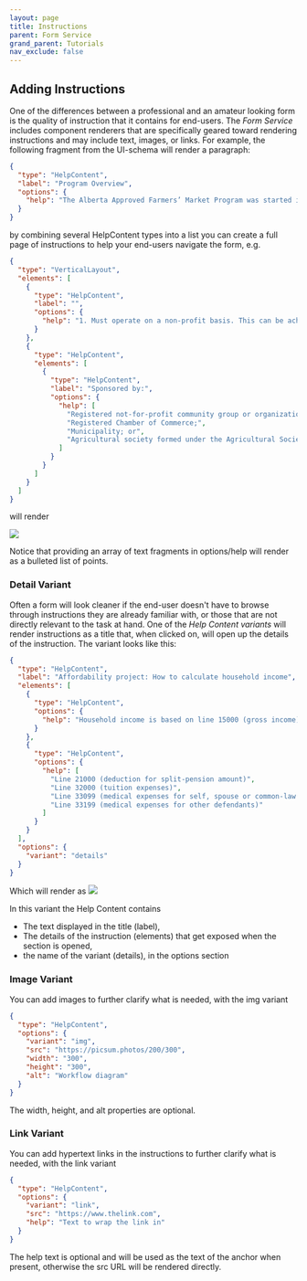 ```yaml
---
layout: page
title: Instructions
parent: Form Service
grand_parent: Tutorials
nav_exclude: false
---
```


## Adding Instructions

One of the differences between a professional and an amateur looking form is the quality of instruction that it contains for end-users. The _Form Service_ includes component renderers that are specifically geared toward rendering instructions and may include text, images, or links. For example, the following fragment from the UI-schema will render a paragraph:

```json
{
  "type": "HelpContent",
  "label": "Program Overview",
  "options": {
    "help": "The Alberta Approved Farmers’ Market Program was started in 1973 as a way to provide an opportunity for local Alberta businesses to sell their products. Farmers’ markets are a critical channel for business incubation – entrepreneurs start in markets, test market their products and develop business skills. The Program creates an operational framework, providing direction and guidance to approved farmers’ markets in Alberta through provincial guidelines that outline minimum requirements and best practices."
  }
}
```

by combining several HelpContent types into a list you can create a full page of instructions to help your end-users navigate the form, e.g.

```json
{
  "type": "VerticalLayout",
  "elements": [
    {
      "type": "HelpContent",
      "label": "",
      "options": {
        "help": "1. Must operate on a non-profit basis. This can be achieved in a number of ways:"
      }
    },
    {
      "type": "HelpContent",
      "elements": [
        {
          "type": "HelpContent",
          "label": "Sponsored by:",
          "options": {
            "help": [
              "Registered not-for-profit community group or organization;",
              "Registered Chamber of Commerce;",
              "Municipality; or",
              "Agricultural society formed under the Agricultural Societies Act (Alberta)"
            ]
          }
        }
      ]
    }
  ]
}
```

will render

![](/adsp-monorepo/assets/form-service/HelpExample.png)

Notice that providing an array of text fragments in options/help will render as a bulleted list of points.

### Detail Variant

Often a form will look cleaner if the end-user doesn't have to browse through instructions they are already familiar with, or those that are not directly relevant to the task at hand. One of the _Help Content variants_ will render instructions as a title that, when clicked on, will open up the details of the instruction. The variant looks like this:

```json
{
  "type": "HelpContent",
  "label": "Affordability project: How to calculate household income",
  "elements": [
    {
      "type": "HelpContent",
      "options": {
        "help": "Household income is based on line 15000 (gross income) minus applicable amounts reported on:"
      }
    },
    {
      "type": "HelpContent",
      "options": {
        "help": [
          "Line 21000 (deduction for split-pension amount)",
          "Line 32000 (tuition expenses)",
          "Line 33099 (medical expenses for self, spouse or common-law partner and dependant children under 18)",
          "Line 33199 (medical expenses for other defendants)"
        ]
      }
    }
  ],
  "options": {
    "variant": "details"
  }
}
```

Which will render as
![](/adsp-monorepo/assets/form-service/InstructionDetails.png)

In this variant the Help Content contains

- The text displayed in the title (label),
- The details of the instruction (elements) that get exposed when the section is opened,
- the name of the variant (details), in the options section

### Image Variant

You can add images to further clarify what is needed, with the img variant

```json
{
  "type": "HelpContent",
  "options": {
    "variant": "img",
    "src": "https://picsum.photos/200/300",
    "width": "300",
    "height": "300",
    "alt": "Workflow diagram"
  }
}
```

The width, height, and alt properties are optional.

### Link Variant

You can add hypertext links in the instructions to further clarify what is needed, with the link variant

```json
{
  "type": "HelpContent",
  "options": {
    "variant": "link",
    "src": "https://www.thelink.com",
    "help": "Text to wrap the link in"
  }
}
```

The help text is optional and will be used as the text of the anchor when present, otherwise the src URL will be rendered directly.

